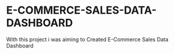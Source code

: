 # E-COMMERCE-SALES-DATA-DASHBOARD
With this project i was aiming to Created  E-Commerce Sales Data Dashboard
